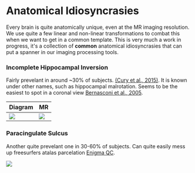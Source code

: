 # Anatomical Idiosyncrasies

Every brain is quite anatomically unique, even at the MR imaging resolution. We use quite a few linear and non-linear transformations to combat this when we want to get in a common template. This is very much a work in progress, it's a collection of **common** anatomical idiosyncrasies that can put a spanner in our imaging processing tools.

### Incomplete Hippocampal Inversion
Fairly prevelant in around ~30% of subjects. [(Cury et al., 2015)](https://www.frontiersin.org/articles/10.3389/fnana.2015.00160/full). It is known under other names, such as hippocampal malrotation. Seems to be the easiest to spot in a coronal view [Bernasconi et al., 2005](https://academic.oup.com/brain/article/128/10/2442/274677).

| Diagram | MR |
| --- | --- |
| ![](https://www.frontiersin.org/files/Articles/162834/fnana-09-00160-HTML/image_m/fnana-09-00160-g001.jpg) | ![](https://prod-images.static.radiopaedia.org/images/22985204/9d05935af54dc549d54dd97850eb45_big_gallery.jpeg) |

### Paracingulate Sulcus
Another quite prevelant one in 30-60% of subjects. Can quite easily mess up freesurfers atalas parcelation [Enigma QC](https://drive.google.com/file/d/0Bw8Acd03pdRSU1pNR05kdEVWeXM/view). 

![](https://media.nature.com/lw926/nature-assets/srep/2017/170214/srep42033/images/srep42033-f1.jpg)
